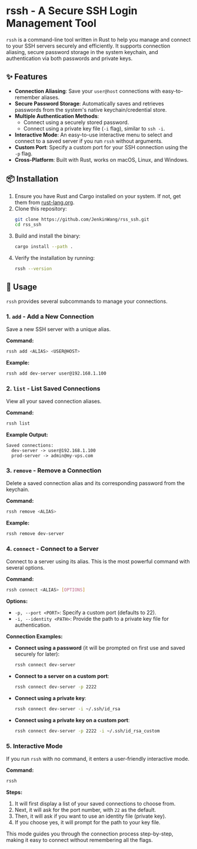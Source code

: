 # rssh - A Secure SSH Login Management Tool

`rssh` is a command-line tool written in Rust to help you manage and connect to your SSH servers securely and efficiently. It supports connection aliasing, secure password storage in the system keychain, and authentication via both passwords and private keys.

## ✨ Features

- **Connection Aliasing**: Save your `user@host` connections with easy-to-remember aliases.
- **Secure Password Storage**: Automatically saves and retrieves passwords from the system's native keychain/credential store.
- **Multiple Authentication Methods**:
  - Connect using a securely stored password.
  - Connect using a private key file (`-i` flag), similar to `ssh -i`.
- **Interactive Mode**: An easy-to-use interactive menu to select and connect to a saved server if you run `rssh` without arguments.
- **Custom Port**: Specify a custom port for your SSH connection using the `-p` flag.
- **Cross-Platform**: Built with Rust, works on macOS, Linux, and Windows.

## 📦 Installation

1.  Ensure you have Rust and Cargo installed on your system. If not, get them from [rust-lang.org](https://www.rust-lang.org/).
2.  Clone this repository:
    ```bash
    git clone https://github.com/JenkinWang/rss_ssh.git
    cd rss_ssh
    ```
3.  Build and install the binary:
    ```bash
    cargo install --path .
    ```
4.  Verify the installation by running:
    ```bash
    rssh --version
    ```

## 🚀 Usage

`rssh` provides several subcommands to manage your connections.

### 1. `add` - Add a New Connection

Save a new SSH server with a unique alias.

**Command:**
```bash
rssh add <ALIAS> <USER@HOST>
```

**Example:**
```bash
rssh add dev-server user@192.168.1.100
```

### 2. `list` - List Saved Connections

View all your saved connection aliases.

**Command:**
```bash
rssh list
```

**Example Output:**
```
Saved connections:
  dev-server -> user@192.168.1.100
  prod-server -> admin@my-vps.com
```

### 3. `remove` - Remove a Connection

Delete a saved connection alias and its corresponding password from the keychain.

**Command:**
```bash
rssh remove <ALIAS>
```

**Example:**
```bash
rssh remove dev-server
```

### 4. `connect` - Connect to a Server

Connect to a server using its alias. This is the most powerful command with several options.

**Command:**
```bash
rssh connect <ALIAS> [OPTIONS]
```

**Options:**
- `-p, --port <PORT>`: Specify a custom port (defaults to 22).
- `-i, --identity <PATH>`: Provide the path to a private key file for authentication.

**Connection Examples:**

- **Connect using a password** (it will be prompted on first use and saved securely for later):
  ```bash
  rssh connect dev-server
  ```

- **Connect to a server on a custom port**:
  ```bash
  rssh connect dev-server -p 2222
  ```

- **Connect using a private key**:
  ```bash
  rssh connect dev-server -i ~/.ssh/id_rsa
  ```

- **Connect using a private key on a custom port**:
  ```bash
  rssh connect dev-server -p 2222 -i ~/.ssh/id_rsa_custom
  ```

### 5. Interactive Mode

If you run `rssh` with no command, it enters a user-friendly interactive mode.

**Command:**
```bash
rssh
```

**Steps:**
1.  It will first display a list of your saved connections to choose from.
2.  Next, it will ask for the port number, with `22` as the default.
3.  Then, it will ask if you want to use an identity file (private key).
4.  If you choose yes, it will prompt for the path to your key file.

This mode guides you through the connection process step-by-step, making it easy to connect without remembering all the flags.

